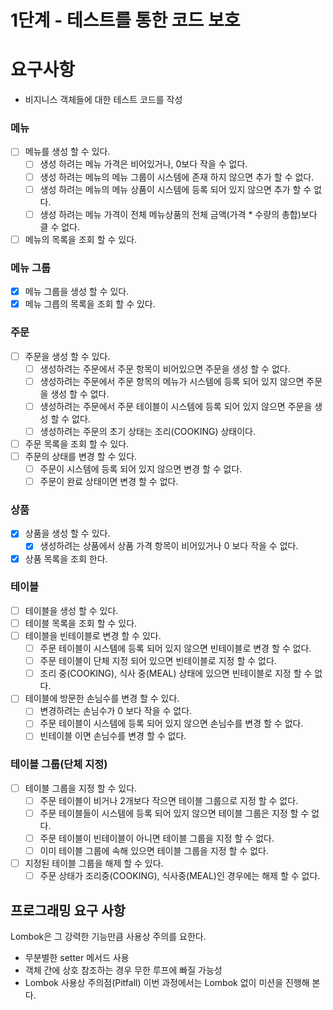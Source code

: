 # 1단계 - 테스트를 통한 코드 보호
# 요구사항
- 비지니스 객체들에 대한 테스트 코드를 작성

### 메뉴
- [ ] 메뉴를 생성 할 수 있다.
    - [ ] 생성 하려는 메뉴 가격은 비어있거나, 0보다 작을 수 없다.
    - [ ] 생성 하려는 메뉴의 메뉴 그룹이 시스템에 존재 하지 않으면 추가 할 수 없다.
    - [ ] 생성 하려는 메뉴의 메뉴 상품이 시스템에 등록 되어 있지 않으면 추가 할 수 없다.
    - [ ] 생성 하려는 메뉴 가격이 전체 메뉴상품의 전체 금액(가격 * 수량의 총합)보다 클 수 없다.
- [ ] 메뉴의 목록을 조회 할 수 있다.

### 메뉴 그룹
- [x] 메뉴 그룹을 생성 할 수 있다.
- [x] 메뉴 그릅의 목록을 조회 할 수 있다.

### 주문
- [ ] 주문을 생성 할 수 있다.
    - [ ] 생성하려는 주문에서 주문 항목이 비어있으면 주문을 생성 할 수 없다.
    - [ ] 생성하려는 주문에서 주문 항목의 메뉴가 시스템에 등록 되어 있지 않으면 주문을 생성 할 수 없다.
    - [ ] 생성하려는 주문에서 주문 테이블이 시스템에 등록 되어 있지 않으면 주문을 생성 할 수 없다.
    - [ ] 생성하려는 주문의 초기 상태는 조리(COOKING) 상태이다.
- [ ] 주문 목록을 조회 할 수 있다.
- [ ] 주문의 상태를 변경 할 수 있다.
    - [ ] 주문이 시스템에 등록 되어 있지 않으면 변경 할 수 없다.
    - [ ] 주문이 완료 상태이면 변경 할 수 없다.

### 상품
- [x] 상품을 생성 할 수 있다.
    - [x] 생성하려는 상품에서 상품 가격 항목이 비어있거나 0 보다 작을 수 없다.
- [x] 상품 목록을 조회 한다.

### 테이블
- [ ] 테이블을 생성 할 수 있다.
- [ ] 테이블 목록을 조회 할 수 있다.
- [ ] 테이블을 빈테이블로 변경 할 수 있다.
    - [ ] 주문 테이블이 시스템에 등록 되어 있지 않으면 빈테이블로 변경 할 수 없다.
    - [ ] 주문 테이블이 단체 지정 되어 있으면 빈테이블로 지정 할 수 없다.
    - [ ] 조리 중(COOKING), 식사 중(MEAL) 상태에 있으면 빈테이블로 지정 할 수 없다.
- [ ] 테이블에 방문한 손님수를 변경 할 수 있다.
    - [ ] 변경하려는 손님수가 0 보다 작을 수 없다.
    - [ ] 주문 테이블이 시스템에 등록 되어 있지 않으면 손님수를 변경 할 수 없다.
    - [ ] 빈테이블 이면 손님수를 변경 할 수 없다.

### 테이블 그룹(단체 지정)
- [ ] 테이블 그룹을 지정 할 수 있다.
    - [ ] 주문 테이블이 비거나 2개보다 작으면 테이블 그룹으로 지정 할 수 없다.
    - [ ] 주문 테이블들이 시스템에 등록 되어 있지 않으면 테이블 그룹은 지정 할 수 없다.
    - [ ] 주문 테이블이 빈테이블이 아니면 테이블 그룹을 지정 할 수 없다.
    - [ ] 이미 테이블 그룹에 속해 있으면 테이블 그룹을 지정 할 수 없다.
- [ ] 지정된 테이블 그룹을 해제 할 수 있다.
    - [ ] 주문 상태가 조리중(COOKING), 식사중(MEAL)인 경우에는 해제 할 수 없다.

## 프로그래밍 요구 사항
Lombok은 그 강력한 기능만큼 사용상 주의를 요한다.
- 무분별한 setter 메서드 사용
- 객체 간에 상호 참조하는 경우 무한 루프에 빠질 가능성
- Lombok 사용상 주의점(Pitfall)
이번 과정에서는 Lombok 없이 미션을 진행해 본다.
